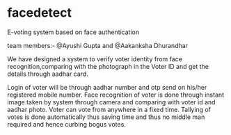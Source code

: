 # facedetect
E-voting system based on face authentication


team members:- @Ayushi Gupta  and @Aakanksha Dhurandhar


We have designed a system to verify voter identity from face recognition,comparing with the photograph in the Voter ID and get the details through aadhar card.

Login of voter will be through aadhar number and otp send on his/her registered mobile number. Face recognition of voter is done through instant image taken by system through camera and comparing with voter id and aadhar photo.
Voter can vote from anywhere in a fixed time. Tallying of votes is done automatically thus saving time and thus no middle man required and hence curbing bogus votes.

